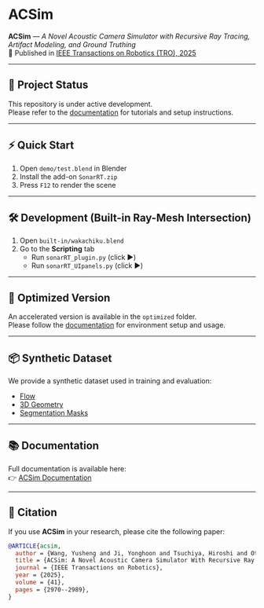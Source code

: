 # ACSim

**ACSim** — *A Novel Acoustic Camera Simulator with Recursive Ray Tracing, Artifact Modeling, and Ground Truthing*  
📄 Published in [IEEE Transactions on Robotics (TRO), 2025](https://ieeexplore.ieee.org/document/10967163)

---

## 🚧 Project Status

This repository is under active development.  
Please refer to the [documentation](https://sollynoay.github.io/ACSim-docs/) for tutorials and setup instructions.

---

## ⚡ Quick Start

1. Open `demo/test.blend` in Blender  
2. Install the add-on `SonarRT.zip`  
3. Press `F12` to render the scene

---

## 🛠️ Development (Built-in Ray-Mesh Intersection)

1. Open `built-in/wakachiku.blend`  
2. Go to the **Scripting** tab  
   - Run `sonarRT_plugin.py` (click ▶️)  
   - Run `sonarRT_UIpanels.py` (click ▶️)

---

## 🚀 Optimized Version

An accelerated version is available in the `optimized` folder.  
Please follow the [documentation](https://sollynoay.github.io/ACSim-docs/) for environment setup and usage.

---

## 📦 Synthetic Dataset

We provide a synthetic dataset used in training and evaluation:

- [Flow](http://gofile.me/7aSbh/XhN1d02kj)  
- [3D Geometry](http://gofile.me/7aSbh/NSMrchSxy)  
- [Segmentation Masks](http://gofile.me/7aSbh/ubne7Rgk9)

---

## 📚 Documentation

Full documentation is available here:  
👉 [ACSim Documentation](https://sollynoay.github.io/ACSim-docs/)

---

## 📝 Citation

If you use **ACSim** in your research, please cite the following paper:

```bibtex
@ARTICLE{acsim, 
  author = {Wang, Yusheng and Ji, Yonghoon and Tsuchiya, Hiroshi and Ota, Jun and Asama, Hajime and Yamashita, Atsushi},
  title = {ACSim: A Novel Acoustic Camera Simulator With Recursive Ray Tracing, Artifact Modeling, and Ground Truthing}, 
  journal = {IEEE Transactions on Robotics}, 
  year = {2025},
  volume = {41},
  pages = {2970--2989},
}
